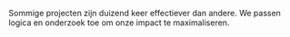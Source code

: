 Sommige projecten zijn duizend keer effectiever dan andere. We passen logica en onderzoek toe om onze impact te maximaliseren.
